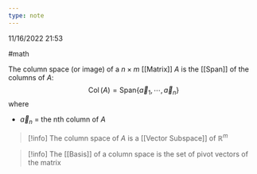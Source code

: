 ```yaml
---
type: note
---
```

11/16/2022 21:53

  #math 

The column space (or image) of a $n\times m$ [[Matrix]] $A$ is the [[Span]] of the columns of $A$:
$$
\operatorname{Col}(A)=\text{Span}\{\vec{a}_1,\cdots,\vec{a}_n\}
$$
where
- $\vec{a}_n$ = the nth column of $A$

>[!info]
>The column space of $A$ is a [[Vector Subspace]] of $\mathbb{R}^m$

>[!info]
>The [[Basis]] of a column space is the set of pivot vectors of the matrix


